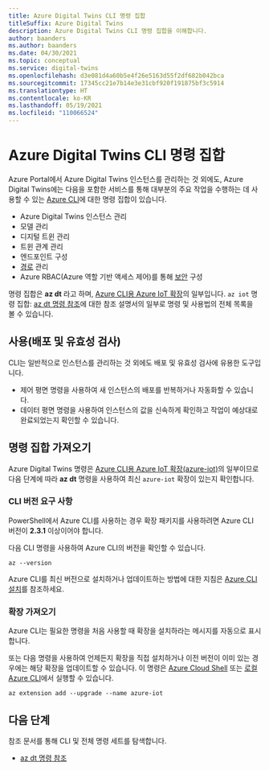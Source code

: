 ```yaml
---
title: Azure Digital Twins CLI 명령 집합
titleSuffix: Azure Digital Twins
description: Azure Digital Twins CLI 명령 집합을 이해합니다.
author: baanders
ms.author: baanders
ms.date: 04/30/2021
ms.topic: conceptual
ms.service: digital-twins
ms.openlocfilehash: d3e081d4a60b5e4f26e5163d55f2df682b042bca
ms.sourcegitcommit: 17345cc21e7b14e3e31cbf920f191875bf3c5914
ms.translationtype: HT
ms.contentlocale: ko-KR
ms.lasthandoff: 05/19/2021
ms.locfileid: "110066524"
---
```

# <a name="azure-digital-twins-cli-command-set"></a>Azure Digital Twins CLI 명령 집합

Azure Portal에서 Azure Digital Twins 인스턴스를 관리하는 것 외에도, Azure Digital Twins에는 다음을 포함한 서비스를 통해 대부분의 주요 작업을 수행하는 데 사용할 수 있는 [Azure CLI](/cli/azure/what-is-azure-cli)에 대한 명령 집합이 있습니다.
* Azure Digital Twins 인스턴스 관리
* 모델 관리
* 디지털 트윈 관리
* 트윈 관계 관리
* 엔드포인트 구성
* [경로](concepts-route-events.md) 관리
* Azure RBAC(Azure 역할 기반 액세스 제어)를 통해 [보안](concepts-security.md) 구성

명령 집합은 **az dt** 라고 하며, [Azure CLI용 Azure IoT 확장](https://github.com/Azure/azure-iot-cli-extension)의 일부입니다. `az iot` 명령 집합: [az dt 명령 참조](/cli/azure/dt?view=azure-cli-latest&preserve-view=true)에 대한 참조 설명서의 일부로 명령 및 사용법의 전체 목록을 볼 수 있습니다.

## <a name="uses-deploy-and-validate"></a>사용(배포 및 유효성 검사)

CLI는 일반적으로 인스턴스를 관리하는 것 외에도 배포 및 유효성 검사에 유용한 도구입니다.
* 제어 평면 명령을 사용하여 새 인스턴스의 배포를 반복하거나 자동화할 수 있습니다.
* 데이터 평면 명령을 사용하여 인스턴스의 값을 신속하게 확인하고 작업이 예상대로 완료되었는지 확인할 수 있습니다.

## <a name="get-the-command-set"></a>명령 집합 가져오기

Azure Digital Twins 명령은 [Azure CLI용 Azure IoT 확장(azure-iot)](https://github.com/Azure/azure-iot-cli-extension)의 일부이므로 다음 단계에 따라 **az dt** 명령을 사용하여 최신 `azure-iot` 확장이 있는지 확인합니다.

### <a name="cli-version-requirements"></a>CLI 버전 요구 사항

PowerShell에서 Azure CLI를 사용하는 경우 확장 패키지를 사용하려면 Azure CLI 버전이 **2.3.1** 이상이어야 합니다.

다음 CLI 명령을 사용하여 Azure CLI의 버전을 확인할 수 있습니다.
```azurecli
az --version
```

Azure CLI를 최신 버전으로 설치하거나 업데이트하는 방법에 대한 지침은 [Azure CLI 설치](/cli/azure/install-azure-cli)를 참조하세요.

### <a name="get-the-extension"></a>확장 가져오기

Azure CLI는 필요한 명령을 처음 사용할 때 확장을 설치하라는 메시지를 자동으로 표시합니다.

또는 다음 명령을 사용하여 언제든지 확장을 직접 설치하거나 이전 버전이 이미 있는 경우에는 해당 확장을 업데이트할 수 있습니다. 이 명령은 [Azure Cloud Shell](../cloud-shell/overview.md) 또는 [로컬 Azure CLI](/cli/azure/install-azure-cli)에서 실행할 수 있습니다.

```azurecli-interactive
az extension add --upgrade --name azure-iot
```

## <a name="next-steps"></a>다음 단계

참조 문서를 통해 CLI 및 전체 명령 세트를 탐색합니다.
* [az dt 명령 참조](/cli/azure/dt?view=azure-cli-latest&preserve-view=true)